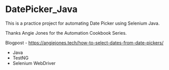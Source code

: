 # DatePicker_Java

This is a practice project for automating Date Picker using Selenium Java.

Thanks Angie Jones for the Automation Cookbook Series.

Blogpost - https://angiejones.tech/how-to-select-dates-from-date-pickers/

- Java
- TestNG
- Selenium WebDriver
